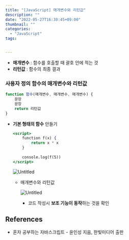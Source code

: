 ```yaml
---
title: "[JavaScript] 매개변수와 리턴값"
description: ""
date: "2022-05-27T16:30:45+09:00"
thumbnail: ""
categories:
  - "JavaScript"
tags:


---
```

<!--more-->

- **매개변수** : 함수를 호출할 때 괄호 안에 적는 것
- **리턴값** : 함수의 최종 결과

### 사용자 정의 함수의 매개변수와 리턴값

```jsx
function 함수(매개변수, 매개변수, 매개변수) {
	문장
	문장
	return 리턴값
}
```

- **기본 형태의 함수** 만들기
    
    ```jsx
    <script>
    	function f(x) {
    		return x * x
    	}
    	
    	console.log(f(5))
    </script>
    ```
    
    ![Untitled](/images/lang_javascript/study/JavaScript_매개변수와_리턴값/Untitled.png)
    
    - 매개변수와 리턴값
        
        ![Untitled](/images/lang_javascript/study/JavaScript_매개변수와_리턴값/Untitled%201.png)
        
        - 코드 작성시 **보조 기능이 동작**하는 것을 확인

## References

- 혼자 공부하는 자바스크립트 - 윤인성 지음, 한빛미디어 출판